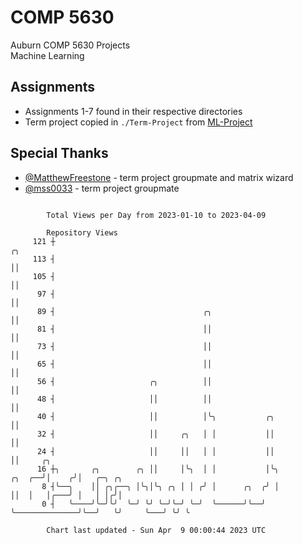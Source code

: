 # COMP 5630
Auburn COMP 5630 Projects  
Machine Learning

## Assignments
- Assignments 1-7 found in their respective directories
- Term project copied in `./Term-Project` from [ML-Project](https://github.com/wumphlett/ML-Project)

## Special Thanks
- [@MatthewFreestone](https://github.com/MatthewFreestone) - term project groupmate and matrix wizard
- [@mss0033](https://github.com/mss0033) - term project groupmate

```

        Total Views per Day from 2023-01-10 to 2023-04-09

        Repository Views
     121 ┼                                                                       ╭╮
     113 ┤                                                                       ││
     105 ┤                                                                       ││
      97 ┤                                                                       ││
      89 ┤                                 ╭╮                                    ││
      81 ┤                                 ││                                    ││
      73 ┤                                 ││                                    ││
      65 ┤                                 ││                                    ││
      56 ┤                     ╭╮          ││                                    ││
      48 ┤                     ││          ││                                    ││
      40 ┤                     ││          │╰╮           ╭╮                      ││
      32 ┤                     ││     ╭╮   │ │           ││                      ││
      24 ┤                     ││     ││   │ │           ││                      ││     ╭╮
      16 ┼╮       ╭╮        ╭╮ ││     │╰╮  │ │           │╰╮              ╭╮  ╭──╯│    ╭╯│   ╭─╮ ╭╮
       8 ┤╰──╮    ││ ╭╮╭──╮ │╰╮│╰╮ ╭╮ │ │ ╭╯ │      ╭╮  ╭╯ │              ││  │   │╭───╯ │   │ │╭╯│
       0 ┤   ╰────╯╰─╯╰╯  ╰─╯ ╰╯ ╰─╯╰─╯ ╰─╯  ╰──────╯╰──╯  ╰──────────────╯╰──╯   ╰╯     ╰───╯ ╰╯ ╰

        Chart last updated - Sun Apr  9 00:00:44 2023 UTC
        
```
